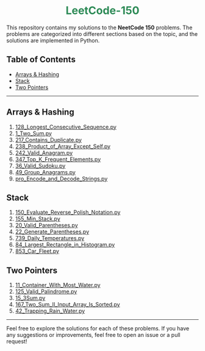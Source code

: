 <h1 style="text-align: center; color: #2E8B57;">LeetCode-150</h1>

This repository contains my solutions to the **NeetCode 150** problems. The problems are categorized into different sections based on the topic, and the solutions are implemented in Python.

## Table of Contents

- [Arrays & Hashing](#arrays--hashing)
- [Stack](#stack)
- [Two Pointers](#two-pointers)

---

## Arrays & Hashing

1. [128_Longest_Consecutive_Sequence.py](Arrays&Hashing/128_Longest_Consecutive_Sequence.py)
2. [1_Two_Sum.py](Arrays&Hashing/1_Two_Sum.py)
3. [217_Contains_Duplicate.py](Arrays&Hashing/217_Contains_Duplicate.py)
4. [238_Product_of_Array_Except_Self.py](Arrays&Hashing/238_Product_of_Array_Except_Self.py)
5. [242_Valid_Anagram.py](Arrays&Hashing/242_Valid_Anagram.py)
6. [347_Top_K_Frequent_Elements.py](Arrays&Hashing/347_Top_K_Frequent_Elements.py)
7. [36_Valid_Sudoku.py](Arrays&Hashing/36_Valid_Sudoku.py)
8. [49_Group_Anagrams.py](Arrays&Hashing/49_Group_Anagrams.py)
9. [pro_Encode_and_Decode_Strings.py](Arrays&Hashing/pro_Encode_and_Decode_Strings.py)

## Stack

1. [150_Evaluate_Reverse_Polish_Notation.py](Stack/150_Evaluate_Reverse_Polish_Notation.py)
2. [155_Min_Stack.py](Stack/155_Min_Stack.py)
3. [20_Valid_Parentheses.py](Stack/20_Valid_Parentheses.py)
4. [22_Generate_Parentheses.py](Stack/22_Generate_Parentheses.py)
5. [739_Daily_Temperatures.py](Stack/739_Daily_Temperatures.py)
6. [84_Largest_Rectangle_in_Histogram.py](Stack/84_Largest_Rectangle_in_Histogram.py)
7. [853_Car_Fleet.py](Stack/853_Car_Fleet.py)

## Two Pointers

1. [11_Container_With_Most_Water.py](TwoPointers/11_Container_With_Most_Water.py)
2. [125_Valid_Palindrome.py](TwoPointers/125_Valid_Palindrome.py)
3. [15_3Sum.py](TwoPointers/15_3Sum.py)
4. [167_Two_Sum_II_Input_Array_Is_Sorted.py](TwoPointers/167_Two_Sum_II_Input_Array_Is_Sorted.py)
5. [42_Trapping_Rain_Water.py](TwoPointers/42_Trapping_Rain_Water.py)

---

Feel free to explore the solutions for each of these problems. If you have any suggestions or improvements, feel free to open an issue or a pull request!
